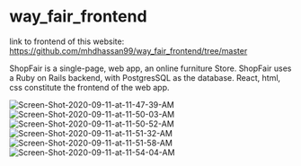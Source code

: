 # way_fair_frontend
link to frontend of this website: https://github.com/mhdhassan99/way_fair_frontend/tree/master

ShopFair is a single-page, web app, an online furniture Store. 
ShopFair uses a Ruby on Rails backend, with PostgresSQL as the database. React, html, css constitute the frontend of the web app.


<img src="https://i.ibb.co/st2FxZ6/Screen-Shot-2020-09-11-at-11-47-39-AM.png" alt="Screen-Shot-2020-09-11-at-11-47-39-AM" border="0">
<img src="https://i.ibb.co/Zhf0q3y/Screen-Shot-2020-09-11-at-11-50-03-AM.png" alt="Screen-Shot-2020-09-11-at-11-50-03-AM" border="0">
<img src="https://i.ibb.co/k2Fp7bp/Screen-Shot-2020-09-11-at-11-50-52-AM.png" alt="Screen-Shot-2020-09-11-at-11-50-52-AM" border="0">
<img src="https://i.ibb.co/pvdKBsk/Screen-Shot-2020-09-11-at-11-51-32-AM.png" alt="Screen-Shot-2020-09-11-at-11-51-32-AM" border="0">
<img src="https://i.ibb.co/hDWgxDJ/Screen-Shot-2020-09-11-at-11-51-58-AM.png" alt="Screen-Shot-2020-09-11-at-11-51-58-AM" border="0">
<img src="https://i.ibb.co/9ZLBWs7/Screen-Shot-2020-09-11-at-11-54-04-AM.png" alt="Screen-Shot-2020-09-11-at-11-54-04-AM" border="0">
